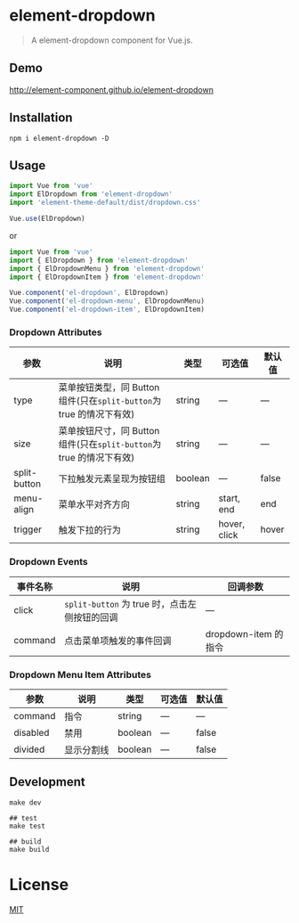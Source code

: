 # element-dropdown
> A element-dropdown component for Vue.js.

## Demo
http://element-component.github.io/element-dropdown

## Installation
```shell
npm i element-dropdown -D
```

## Usage
```javascript
import Vue from 'vue'
import ElDropdown from 'element-dropdown'
import 'element-theme-default/dist/dropdown.css'

Vue.use(ElDropdown)
```

or

```javascript
import Vue from 'vue'
import { ElDropdown } from 'element-dropdown'
import { ElDropdownMenu } from 'element-dropdown'
import { ElDropdownItem } from 'element-dropdown'

Vue.component('el-dropdown', ElDropdown)
Vue.component('el-dropdown-menu', ElDropdownMenu)
Vue.component('el-dropdown-item', ElDropdownItem)
```

### Dropdown Attributes
| 参数          | 说明            | 类型            | 可选值                 | 默认值   |
|-------------  |---------------- |---------------- |---------------------- |-------- |
| type          | 菜单按钮类型，同 Button 组件(只在`split-button`为 true 的情况下有效)   | string  |          —             |    —     |
| size          | 菜单按钮尺寸，同 Button 组件(只在`split-button`为 true 的情况下有效)     | string          | — | — |
| split-button  | 下拉触发元素呈现为按钮组    | boolean  |    —  |  false |
| menu-align    | 菜单水平对齐方向     | string          | start, end  | end |
| trigger       | 触发下拉的行为     | string          | hover, click  | hover |

### Dropdown Events
| 事件名称      | 说明    | 回调参数      |
|---------- |-------- |---------- |
| click  | `split-button` 为 true 时，点击左侧按钮的回调 | — |
| command  | 点击菜单项触发的事件回调 | dropdown-item 的指令 |

### Dropdown Menu Item Attributes
| 参数          | 说明            | 类型            | 可选值                 | 默认值   |
|-------------  |---------------- |---------------- |---------------------- |-------- |
| command       | 指令     | string          | — | — |
| disabled      | 禁用     | boolean          | — | false |
| divided       | 显示分割线     | boolean          | — | false |

## Development
```shell
make dev

## test
make test

## build
make build
```

# License
[MIT](https://opensource.org/licenses/MIT)
